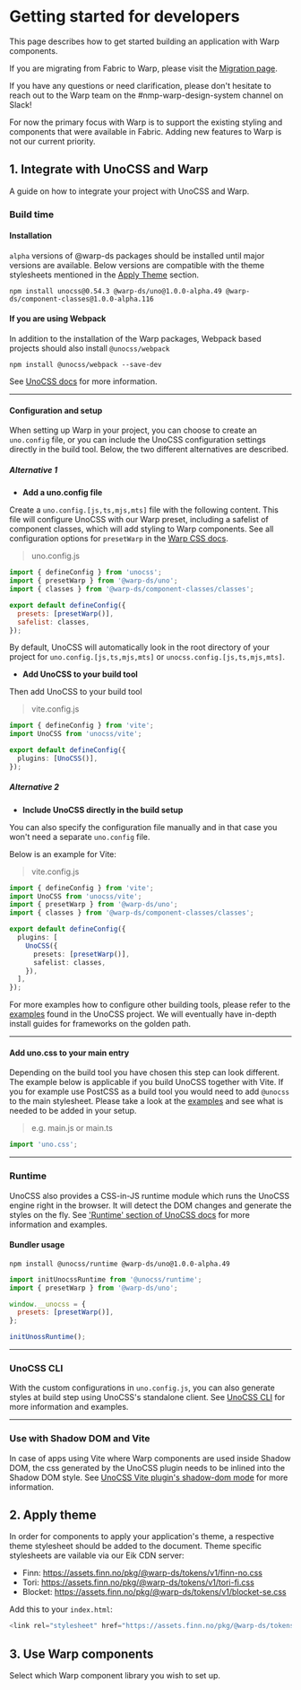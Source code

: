 <script setup>
  import Vue from './vue.md';
  import Elements from './elements.md';
  import React from './react.md';
</script>

# Getting started for developers

This page describes how to get started building an application with Warp components.

If you are migrating from Fabric to Warp, please visit the [Migration page](/migration/developers/).

If you have any questions or need clarification, please don't hesitate to reach out to the Warp team on the #nmp-warp-design-system channel on Slack!

For now the primary focus with Warp is to support the existing styling and components that were available in Fabric. Adding new features to Warp is not our current priority.

## 1. Integrate with UnoCSS and Warp

A guide on how to integrate your project with UnoCSS and Warp.

### Build time

#### Installation

`alpha` versions of @warp-ds packages should be installed until major versions are available. Below versions are compatible with the theme stylesheets mentioned in the [Apply Theme](#_2-apply-theme) section.

```shell
npm install unocss@0.54.3 @warp-ds/uno@1.0.0-alpha.49 @warp-ds/component-classes@1.0.0-alpha.116
```

#### If you are using Webpack

In addition to the installation of the Warp packages, Webpack based projects should also install `@unocss/webpack`

```shell
npm install @unocss/webpack --save-dev
```

See [UnoCSS docs](https://unocss.dev/integrations/webpack) for more information.

---

#### Configuration and setup

When setting up Warp in your project, you can choose to create an `uno.config` file, or you can include the UnoCSS configuration settings directly in the build tool. Below, the two different alternatives are described.

##### Alternative 1

- **Add a uno.config file**

Create a `uno.config.[js,ts,mjs,mts]` file with the following content. This file will configure UnoCSS with our Warp preset, including a safelist of component classes, which will add styling to Warp components. See all configuration options for `presetWarp` in the [Warp CSS docs](https://warp-ds.github.io/css-docs/plugin-api).

> uno.config.js

```js
import { defineConfig } from 'unocss';
import { presetWarp } from '@warp-ds/uno';
import { classes } from '@warp-ds/component-classes/classes';

export default defineConfig({
  presets: [presetWarp()],
  safelist: classes,
});
```

By default, UnoCSS will automatically look in the root directory of your project for `uno.config.[js,ts,mjs,mts]` or `unocss.config.[js,ts,mjs,mts]`.

- **Add UnoCSS to your build tool**

Then add UnoCSS to your build tool

> vite.config.js

```ts
import { defineConfig } from 'vite';
import UnoCSS from 'unocss/vite';

export default defineConfig({
  plugins: [UnoCSS()],
});
```

##### **Alternative 2**

- **Include UnoCSS directly in the build setup**

You can also specify the configuration file manually and in that case you won't need a separate `uno.config` file.

Below is an example for Vite:

> vite.config.js

```ts
import { defineConfig } from 'vite';
import UnoCSS from 'unocss/vite';
import { presetWarp } from '@warp-ds/uno';
import { classes } from '@warp-ds/component-classes/classes';

export default defineConfig({
  plugins: [
    UnoCSS({
      presets: [presetWarp()],
      safelist: classes,
    }),
  ],
});
```

For more examples how to configure other building tools, please refer to the [examples](https://github.com/unocss/unocss/tree/main/examples) found in the UnoCSS project. We will eventually have in-depth install guides for frameworks on the golden path.

---

#### Add uno.css to your main entry

Depending on the build tool you have chosen this step can look different. The example below is applicable if you build UnoCSS together with Vite. If
you for example use PostCSS as a build tool you would need to add `@unocss` to the main stylesheet. Please take a look at the [examples](https://github.com/unocss/unocss/tree/main/examples)
and see what is needed to be added in your setup.

> e.g. main.js or main.ts

```js
import 'uno.css';
```

---

### Runtime

UnoCSS also provides a CSS-in-JS runtime module which runs the UnoCSS engine right in the browser. It will detect the DOM changes and generate the styles on the fly. See ['Runtime' section of UnoCSS docs](https://unocss.dev/integrations/runtime#runtime) for more information and examples.

#### Bundler usage

```shell
npm install @unocss/runtime @warp-ds/uno@1.0.0-alpha.49
```

```js
import initUnocssRuntime from '@unocss/runtime';
import { presetWarp } from '@warp-ds/uno';

window.__unocss = {
  presets: [presetWarp()],
};

initUnossRuntime();
```

---

### UnoCSS CLI

With the custom configurations in `uno.config.js`, you can also generate styles at build step using UnoCSS's standalone client.
See [UnoCSS CLI](https://unocss.dev/integrations/cli) for more information and examples.

---

### Use with Shadow DOM and Vite

In case of apps using Vite where Warp components are used inside Shadow DOM, the css generated by the UnoCSS plugin needs to be inlined into the Shadow DOM style. See [UnoCSS Vite plugin's shadow-dom mode](https://unocss.dev/integrations/vite#shadow-dom) for more information.

## 2. Apply theme

In order for components to apply your application's theme, a respective theme stylesheet should be added to the document. Theme specific stylesheets are vailable via our Eik CDN server:

- Finn: https://assets.finn.no/pkg/@warp-ds/tokens/v1/finn-no.css
- Tori: https://assets.finn.no/pkg/@warp-ds/tokens/v1/tori-fi.css
- Blocket: https://assets.finn.no/pkg/@warp-ds/tokens/v1/blocket-se.css

Add this to your `index.html`:

```js
<link rel="stylesheet" href="https://assets.finn.no/pkg/@warp-ds/tokens/v1/finn-no.css">
```

## 3. Use Warp components

Select which Warp component library you wish to set up.

<tabs-content> 
  <template v-slot:react>
   <react />
  </template>
  <template v-slot:vue>
    <vue />
  </template>
  <template v-slot:elements>
    <elements />
  </template>
</tabs-content>
